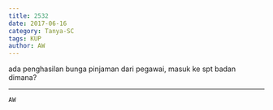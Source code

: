 ```yaml
---
title: 2532
date: 2017-06-16
category: Tanya-SC
tags: KUP
author: AW
---
```


ada penghasilan bunga pinjaman dari pegawai, masuk ke spt badan dimana?

---



`AW`
